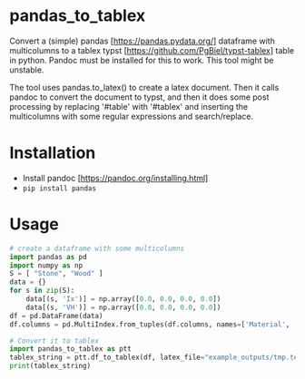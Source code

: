 # pandas_to_tablex
Convert a (simple) pandas [https://pandas.pydata.org/] dataframe with multicolumns to a tablex typst [https://github.com/PgBiel/typst-tablex] table in python. Pandoc must be installed for this to work. This tool might be unstable.

The tool uses pandas.to_latex() to create a latex document. Then it calls pandoc to convert the document to typst, and then it does some post processing by replacing '#table' with '#tablex' and inserting the multicolumns with some regular expressions and search/replace.

# Installation
- Install pandoc [https://pandoc.org/installing.html]
- `pip install pandas`

# Usage
```python
# create a dataframe with some multicolumns
import pandas as pd
import numpy as np
S = [ "Stone", "Wood" ]
data = {}
for s in zip(S):
    data[(s, 'Ix')] = np.array([0.0, 0.0, 0.0, 0.0])
    data[(s, 'VH')] = np.array([0.0, 0.0, 0.0, 0.0])
df = pd.DataFrame(data)
df.columns = pd.MultiIndex.from_tuples(df.columns, names=['Material', 'Measurement'])

# Convert it to tablex
import pandas_to_tablex as ptt
tablex_string = ptt.df_to_tablex(df, latex_file="example_outputs/tmp.tex", typst_file="example_outputs/output.typ")
print(tablex_string)
```